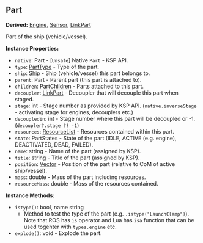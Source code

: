 ## Part

**Derived:** [Engine](Engine.md), [Sensor](Sensor.md), [LinkPart](LinkPart.md)

Part of the ship (vehicle/vessel).


**Instance Properties:**
- `native`: Part - \[`Unsafe`\] Native `Part` - KSP API.
- `type`: [PartType](PartType.md) - Type of the part.
- `ship`: [Ship](../API/Ship.md) - Ship (vehicle/vessel) this part belongs to.
- `parent`: Part - Parent part (this part is attached to).
- `children`: [PartChildren](PartChildren.md) - Parts attached to this part.
- `decoupler`: [LinkPart](LinkPart.md) - Decoupler that will decouple this part when staged.
- `stage`: int - Stage number as provided by KSP API. (`native.inverseStage` - activating stage for engines, decouplers etc.)
- `decoupledin`: int - Stage number where this part will be decoupled or -1. (`decoupler?.stage ?? -1`)
- `resources`: [ResourceList](ResourceList.md) - Resources contained within this part.
- `state`: PartStates - State of the part (IDLE, ACTIVE (e.g. engine), DEACTIVATED, DEAD, FAILED).
- `name`: string - Name of the part (assigned by KSP).
- `title`: string - Title of the part (assigned by KSP).
- `position`: [Vector](../API/Vector.md) - Position of the part (relative to CoM of active ship/vessel).
- `mass`: double - Mass of the part including resources.
- `resourceMass`: double - Mass of the resources contained.

**Instance Methods:**
- `istype()`: bool, name string
  - Method to test the type of the part (e.g. `.istype("LaunchClamp")`). Note that ROS has `is` operator and Lua has `isa` function that can be used togehter with `types.engine` etc.
- `explode()`: void - Explode the part.
